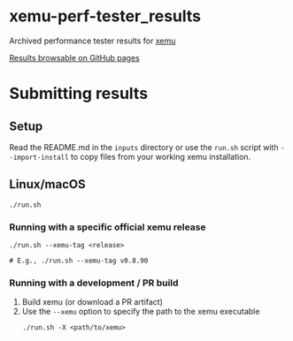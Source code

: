 xemu-perf-tester_results
===

Archived performance tester results for [xemu](https://xemu.app)

[Results browsable on GitHub pages](https://abaire.github.io/xemu-perf-tester_results/)

# Submitting results

## Setup

Read the README.md in the `inputs` directory or use the `run.sh` script with
`--import-install` to copy files from your working xemu installation.

## Linux/macOS

```shell
./run.sh
```

### Running with a specific official xemu release

```shell
./run.sh --xemu-tag <release>

# E.g., ./run.sh --xemu-tag v0.8.90
```

### Running with a development / PR build

1. Build xemu (or download a PR artifact)
1. Use the `--xemu` option to specify the path to the xemu executable
    ```shell
    ./run.sh -X <path/to/xemu>
    ```


